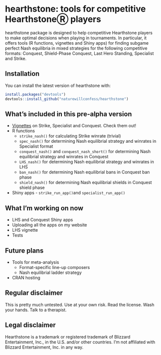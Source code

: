 
<!-- README.md is generated from README.Rmd. Please edit that file -->

# hearthstone: tools for competitive HearthstoneⓇ players

<!-- badges: start -->

<!-- badges: end -->

hearthstone package is designed to help competitive Hearthstone players
to make optimal decisions when playing in tournaments. In particular, it
offers tools (R functions, vignettes and Shiny apps) for finding subgame
perfect Nash equilibria in mixed strategies for the following
competitive formats: Conquest, Shield-Phase Conquest, Last Hero
Standing, Specialist and Strike.

## Installation

You can install the latest version of hearthstone with:

``` r
install.packages("devtools")
devtools::install_github("naturewillconfess/hearthstone")
```

## What’s included in this pre-alpha version

  - [Vignettes](https://github.com/naturewillconfess/hearthstone/tree/master/vignettes)
    on Strike, Specialist and Conquest. Check them out\!
  - R functions
      - `strike_nash()` for calculating Strike winrate (trivial)
      - `spec_nash()` for determining Nash equilibrial strategy and
        winrates in Specialist format
      - `conquest_nash()` and `conquest_nash_short()` for determining
        Nash equilibrial strategy and winrates in Conquest
      - `LHS_nash()` for determining Nash equilibrial strategy and
        winrates in LHS
      - `ban_nash()` for determining Nash equilibrial bans in Conquest
        ban phase
      - `shield_nash()` for determining Nash equilibrial shields in
        Conquest shield phase
  - Shiny apps - `strike_run_app()`and `specialist_run_app()`

## What I’m working on now

  - LHS and Conquest Shiny apps
  - Uploading all the apps on my website
  - LHS vignette
  - Tests

## Future plans

  - Tools for meta-analysis
      - Format-specific line-up composers
      - Nash equilibrial ladder strategy
  - CRAN hosting

## Regular disclaimer

This is pretty much untested. Use at your own risk. Read the license.
Wash your hands. Talk to a therapist.

## Legal disclaimer

Hearthstone is a trademark or registered trademark of Blizzard
Entertainment, Inc., in the U.S. and/or other countries. I’m not
affiliated with Blizzard Entertainment, Inc. in any way.
